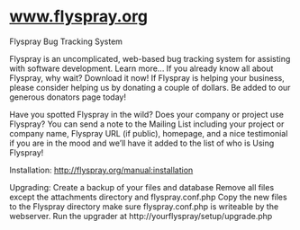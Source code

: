 www.flyspray.org
========

Flyspray Bug Tracking System

Flyspray is an uncomplicated, web-based bug tracking system for assisting with software development. Learn more...
If you already know all about Flyspray, why wait? Download it now!
If Flyspray is helping your business, please consider helping us by donating a couple of dollars. 
Be added to our generous donators page today!

Have you spotted Flyspray in the wild? Does your company or project use Flyspray? 
You can send a note to the Mailing List including your project or company name, Flyspray URL (if public), 
homepage, and a nice testimonial if you are in the mood and we’ll have it added to the list of who is Using Flyspray!

Installation:
http://flyspray.org/manual:installation

Upgrading:
Create a backup of your files and database
Remove all files except the attachments directory and flyspray.conf.php
Copy the new files to the Flyspray directory
make sure flyspray.conf.php is writeable by the webserver.
Run the upgrader at http://yourflyspray/setup/upgrade.php
